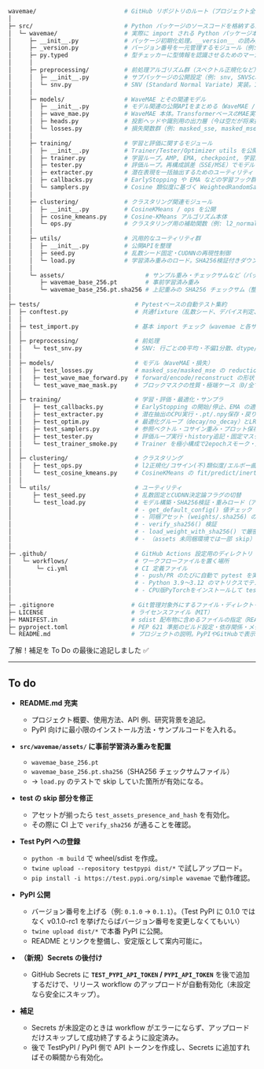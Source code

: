 ```bash
wavemae/                         # GitHub リポジトリのルート（プロジェクト全体のトップディレクトリ）
│
├─ src/                          # Python パッケージのソースコードを格納するルート
│  └─ wavemae/                   # 実際に import される Python パッケージ本体（`import wavemae`）
│     ├─ __init__.py             # パッケージ初期化処理。__version__ の読み込み、サブパッケージの公開を行う
│     ├─ _version.py             # バージョン番号を一元管理するモジュール（例: __version__ = "0.1.0"）
│     ├─ py.typed                # 型チェッカーに型情報を認識させるためのマーカー
│     │
│     ├─ preprocessing/          # 前処理アルゴリズム群（スペクトル正規化など）
│     │  ├─ __init__.py          # サブパッケージの公開設定（例: snv, SNVScaler を import 時に利用可能に）
│     │  └─ snv.py               # SNV (Standard Normal Variate) 実装。1Dスペクトルの代表的前処理
│     │
│     ├─ models/                 # WaveMAE とその関連モデル
│     │  ├─ __init__.py          # モデル関連の公開APIをまとめる（WaveMAE / 損失関数 / ヘッド）
│     │  ├─ wave_mae.py          # WaveMAE 本体。TransformerベースのMAE実装
│     │  ├─ heads.py             # 投影ヘッドや識別用の出力層（今は空だが将来拡張を想定）
│     │  └─ losses.py            # 損失関数群（例: masked_sse, masked_mse など）
│     │
│     ├─ training/               # 学習と評価に関するモジュール
│     │  ├─ __init__.py          # Trainer/Tester/Optimizer utils を公開
│     │  ├─ trainer.py           # 学習ループ。AMP, EMA, checkpoint, 学習履歴の記録などを実装
│     │  ├─ tester.py            # 評価ループ。再構成誤差（SSE/MSE）でモデルを評価
│     │  ├─ extracter.py         # 潜在表現を一括抽出するためのユーティリティ
│     │  ├─ callbacks.py         # EarlyStopping や EMA などの学習フック群
│     │  └─ samplers.py          # Cosine 類似度に基づく WeightedRandomSampler の実装
│     │
│     ├─ clustering/             # クラスタリング関連モジュール
│     │  ├─ __init__.py          # CosineKMeans / ops を公開
│     │  ├─ cosine_kmeans.py     # Cosine-KMeans アルゴリズム本体
│     │  └─ ops.py               # クラスタリング用の補助関数（例: l2_normalize_rows）
│     │
│     ├─ utils/                  # 汎用的なユーティリティ群
│     │  ├─ __init__.py          # 公開APIを整理
│     │  ├─ seed.py              # 乱数シード固定・CUDNNの再現性制御
│     │  └─ load.py              # 学習済み重みのロード。SHA256検証付きダウンロード等
│     │
│     └─ assets/                       # サンプル重み・チェックサムなど（パッケージに同梱）
│        ├─ wavemae_base_256.pt        # 事前学習済み重み
│        └─ wavemae_base_256.pt.sha256 # 上記重みの SHA256 チェックサム（整合性確認用）
│
├─ tests/                           # Pytestベースの自動テスト集約
│  ├─ conftest.py                   # 共通fixture（乱数シード、デバイス判定、tmpdir 等）
│  │
│  ├─ test_import.py                # 基本 import チェック（wavemae と各サブモジュール）
│  │
│  ├─ preprocessing/                # 前処理
│  │   └─ test_snv.py               # SNV: 行ごとの0平均・不偏1分散、dtype/device保持、逆変換
│  │
│  ├─ models/                       # モデル（WaveMAE・損失）
│  │   ├─ test_losses.py            # masked_sse/masked_mse の reduction と勾配
│  │   ├─ test_wave_mae_forward.py  # forward/encode/reconstruct の形状・勾配
│  │   └─ test_wave_mae_mask.py     # ブロックマスクの性質・極端ケース（0/全マスク）
│  │
│  ├─ training/                     # 学習・評価・最適化・サンプラ
│  │   ├─ test_callbacks.py         # EarlyStopping の開始/停止、EMA の適用挙動
│  │   ├─ test_extracter.py         # 潜在抽出のCPU実行・.pt/.npy保存・戻り型
│  │   ├─ test_optim.py             # 最適化グループ（decay/no_decay）とLRスケジューラ
│  │   ├─ test_samplers.py          # 参照ベクトル・コサイン重み・プロット保存分岐
│  │   ├─ test_tester.py            # 評価ループ実行・history追記・固定マスク指定
│  │   └─ test_trainer_smoke.py     # Trainer を極小構成で2epochスモーク・成果物生成
│  │
│  ├─ clustering/                   # クラスタリング
│  │   ├─ test_ops.py               # l2正規化/コサイン(不)類似度/エルボー曲線と描画
│  │   └─ test_cosine_kmeans.py     # CosineKMeans の fit/predict/inertia/保存・読込
│  │
│  └─ utils/                        # ユーティリティ
│      ├─ test_seed.py              # 乱数固定とCUDNN決定論フラグの切替
│      └─ test_load.py              # モデル構築・SHA256検証・重みロード（アセット有無でskip）
│                                   # - get_default_config() 値チェック
│                                   # - 同梱アセット (weights/.sha256) の存在確認
│                                   # - verify_sha256() 検証
│                                   # - load_weight_with_sha256() で厳密ロード
│                                   # - （assets 未同梱環境では一部 skip）　
│                                    
├─ .github/                         # GitHub Actions 設定用のディレクトリ
│   └─ workflows/                   # ワークフローファイルを置く場所
│       └─ ci.yml                   # CI 定義ファイル
│                                   # - push/PR のたびに自動で pytest を実行
│                                   # - Python 3.9〜3.12 のマトリクスでテスト
│                                   # - CPU版PyTorchをインストールして tests/ を走らせる
│
├─ .gitignore                      # Git管理対象外にするファイル・ディレクトリの指定
├─ LICENSE                         # ライセンスファイル（MIT）
├─ MANIFEST.in                     # sdist 配布物に含めるファイルの指定（README, LICENSE, assets など）
├─ pyproject.toml                  # PEP 621 準拠のビルド設定・依存関係・メタ情報
└─ README.md                       # プロジェクトの説明。PyPIやGitHubで表示されるトップドキュメント
```

了解！補足を To Do の最後に追記しました ✅

---

## To do

* **README.md 充実**

  * プロジェクト概要、使用方法、API 例、研究背景を追記。
  * PyPI 向けに最小限のインストール方法・サンプルコードを入れる。

* **`src/wavemae/assets/` に事前学習済み重みを配置**

  * `wavemae_base_256.pt`
  * `wavemae_base_256.pt.sha256`（SHA256 チェックサムファイル）
  * → `load.py` のテストで skip していた箇所が有効になる。

* **test の skip 部分を修正**

  * アセットが揃ったら `test_assets_presence_and_hash` を有効化。
  * その際に CI 上で `verify_sha256` が通ることを確認。

* **Test PyPI への登録**

  * `python -m build` で wheel/sdist を作成。
  * `twine upload --repository testpypi dist/*` で試しアップロード。
  * `pip install -i https://test.pypi.org/simple wavemae` で動作確認。

* **PyPI 公開**

  * バージョン番号を上げる（例: `0.1.0` → `0.1.1`）。（Test PyPI に 0.1.0 ではなく v0.1.0-rc1 を挙げたらばバージョン番号を変更しなくてもいい）
  * `twine upload dist/*` で本番 PyPI に公開。
  * README とリンクを整備し、安定版として案内可能に。

* **（新規）Secrets の後付け**

  * GitHub Secrets に **`TEST_PYPI_API_TOKEN` / `PYPI_API_TOKEN`** を後で追加するだけで、リリース workflow のアップロードが自動有効化（未設定なら安全にスキップ）。

* **補足**

  * Secrets が未設定のときは workflow がエラーにならず、アップロードだけスキップして成功終了するように設定済み。
  * 後で TestPyPI / PyPI 側で API トークンを作成し、Secrets に追加すればその瞬間から有効化。
